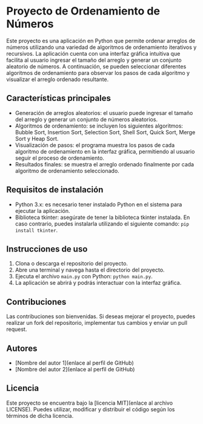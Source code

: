 # Proyecto de Ordenamiento de Números

Este proyecto es una aplicación en Python que permite ordenar arreglos de números utilizando una variedad de algoritmos de ordenamiento iterativos y recursivos. La aplicación cuenta con una interfaz gráfica intuitiva que facilita al usuario ingresar el tamaño del arreglo y generar un conjunto aleatorio de números. A continuación, se pueden seleccionar diferentes algoritmos de ordenamiento para observar los pasos de cada algoritmo y visualizar el arreglo ordenado resultante.

## Características principales

- Generación de arreglos aleatorios: el usuario puede ingresar el tamaño del arreglo y generar un conjunto de números aleatorios.
- Algoritmos de ordenamiento: se incluyen los siguientes algoritmos: Bubble Sort, Insertion Sort, Selection Sort, Shell Sort, Quick Sort, Merge Sort y Heap Sort.
- Visualización de pasos: el programa muestra los pasos de cada algoritmo de ordenamiento en la interfaz gráfica, permitiendo al usuario seguir el proceso de ordenamiento.
- Resultados finales: se muestra el arreglo ordenado finalmente por cada algoritmo de ordenamiento seleccionado.

## Requisitos de instalación

- Python 3.x: es necesario tener instalado Python en el sistema para ejecutar la aplicación.
- Biblioteca tkinter: asegúrate de tener la biblioteca tkinter instalada. En caso contrario, puedes instalarla utilizando el siguiente comando: `pip install tkinter`.

## Instrucciones de uso

1. Clona o descarga el repositorio del proyecto.
2. Abre una terminal y navega hasta el directorio del proyecto.
3. Ejecuta el archivo `main.py` con Python: `python main.py`.
4. La aplicación se abrirá y podrás interactuar con la interfaz gráfica.

## Contribuciones

Las contribuciones son bienvenidas. Si deseas mejorar el proyecto, puedes realizar un fork del repositorio, implementar tus cambios y enviar un pull request.

## Autores

- [Nombre del autor 1](enlace al perfil de GitHub)
- [Nombre del autor 2](enlace al perfil de GitHub)

## Licencia

Este proyecto se encuentra bajo la [licencia MIT](enlace al archivo LICENSE). Puedes utilizar, modificar y distribuir el código según los términos de dicha licencia.


